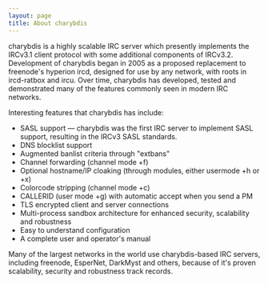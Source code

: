 ```yaml
---
layout: page
title: About charybdis
---
```


charybdis is a highly scalable IRC server which presently implements the IRCv3.1 client protocol with some additional components of IRCv3.2.
Development of charybdis began in 2005 as a proposed replacement to freenode's hyperion ircd, designed for use by any network, with roots
in ircd-ratbox and ircu.  Over time, charybdis has developed, tested and demonstrated many of the features commonly seen in modern IRC networks.

Interesting features that charybdis has include:

  * SASL support &mdash; charybdis was the first IRC server to implement SASL support, resulting in the IRCv3 SASL standards.
  * DNS blocklist support
  * Augmented banlist criteria through "extbans"
  * Channel forwarding (channel mode +f)
  * Optional hostname/IP cloaking (through modules, either usermode +h or +x)
  * Colorcode stripping (channel mode +c)
  * CALLERID (user mode +g) with automatic accept when you send a PM
  * TLS encrypted client and server connections
  * Multi-process sandbox architecture for enhanced security, scalability and robustness
  * Easy to understand configuration
  * A complete user and operator's manual

Many of the largest networks in the world use charybdis-based IRC servers, including freenode, EsperNet, DarkMyst and others, because of it's
proven scalability, security and robustness track records.
